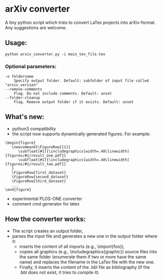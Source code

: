 # arXiv converter
A tiny python script which tries to convert LaTex projects into arXiv-format. Any suggestions are welcome. 

## Usage:
```
python arxiv_converter.py -i main_tex_file.tex
```
### Optional parameters:
    -o foldername
        Specify output folder. Default: subfolder of input file called "arxiv_version"
    --remove-comments
        Flag. Do not include comments. Default: unset
    --folder-cleanup
        Flag. Remove output folder if it exists. Default: unset

## What's new:
   * python3 compatibility
   * the script now supports dynamically generated figures. For example:
```
\begin{figure}
   \newcommand{\FigureRow}[1]{
      \subfloat[#1]{\includegraphics[width=.48\linewidth]{figures/#1/result_one.pdf}}
      \subfloat[#1]{\includegraphics[width=.48\linewidth]{figures/#1/result_two.pdf}}
   }
   \FigureRow{first_dataset}
   \FigureRow{second_dataset}
   \FigureRow{third_dataset}
   ...
\end{figure}
```
   * experimental PLOS-ONE converter
   * comment cmd generator for latex

## How the converter works:
* The script creates an output folder,
* parses the input file and generates a new one in the output folder where it:
    * inserts the content of all imports (e.g., \import{foo}),
    * copies all graphics (e.g., \includegraphics{graphic}) source files into the same folder (enumerate them if two or more have the same name) and replaces the filename in the LaTex file with the new one.
    * Finally, it inserts the content of the .bbl file as bibliography (if the .bbl does not exist, it tries to compile it)


